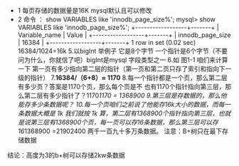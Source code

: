- 1 每页存储的数据量是16K mysql默认且可以修改
- 2 命令 ： show VARIABLES like 'innodb_page_size%';
mysql> show VARIABLES like 'innodb_page_size%';
+------------------+-------+
| Variable_name    | Value |
+------------------+-------+
| innodb_page_size | 16384 |
+------------------+-------+
1 row in set (0.02 sec)
16384/1024=16k
5.以bigInt 举例子 它是8个字节 一个指针是6个字节（不要问为什么，你就信了吧）bigInt是mysql 字段类型之一
6.如 图1-1 咱们来计算一下 第一页有多少指向第二层的指针（第一页和第二页只存了索引和指向下一级的指针）
7.**16384/（6+8）≈ 1170**
8.每一个指针都是一个页，那么第二层有多少页？答案是1170个页，那么每个页是不 也有1170个指针指向第三层，那么第二层有多少指针了？1170*1170 = 1368900
9.第三层是存数据的，那么他能存多少条数据呢？
10.每一个页咱们之前说了他能存16k大小的数据，而每一条数据大概是 1k 我们就按 1k 算，第二层有1368900个指针指向第三层，也就是说第三层有1368900个页，每一页可以存16条数据，那么第三层可以存16*1368900 =21902400
两千一百九十多万条数据。
注意：B+树只在最下存储数据

结论：高度为3的b+树可以存储2kw条数据